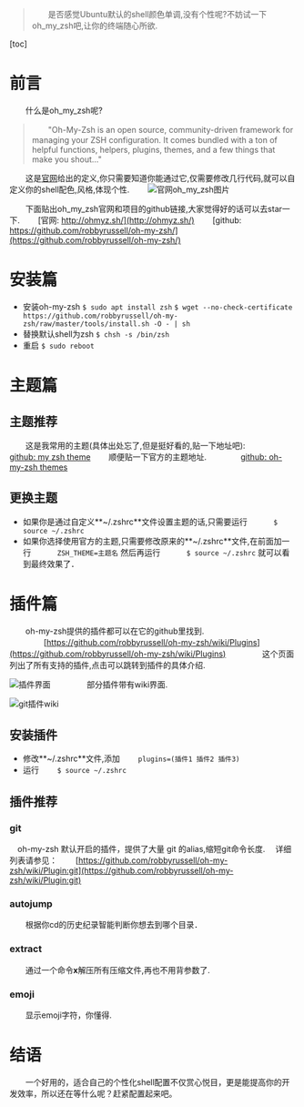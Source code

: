 ﻿>　　是否感觉Ubuntu默认的shell颜色单调,没有个性呢?不妨试一下oh_my_zsh吧,让你的终端随心所欲.

[toc]
# 前言
　　什么是oh_my_zsh呢?
>　　"Oh-My-Zsh is an open source, community-driven framework for managing your ZSH configuration. It comes bundled with a ton of helpful functions, helpers, plugins, themes, and a few things that make you shout..."

　　这是[官网](http://ohmyz.sh/)给出的定义,你只需要知道你能通过它,仅需要修改几行代码,就可以自定义你的shell配色,风格,体现个性.
　　![官网oh_my_zsh图片][1]

　　下面贴出oh_my_zsh官网和项目的github链接,大家觉得好的话可以去star一下.
　　[官网: http://ohmyz.sh/](http://ohmyz.sh/)
　　[github: https://github.com/robbyrussell/oh-my-zsh/](https://github.com/robbyrussell/oh-my-zsh/)
# 安装篇
 - 安装oh-my-zsh
 `$ sudo apt install zsh`
 `$ wget --no-check-certificate https://github.com/robbyrussell/oh-my-zsh/raw/master/tools/install.sh -O - | sh`
 - 替换默认shell为zsh
 `$ chsh -s /bin/zsh`
 - 重启
 `$ sudo reboot`
# 主题篇
## 主题推荐
　　这是我常用的主题(具体出处忘了,但是挺好看的,贴一下地址吧):
　　　　[github: my zsh theme](https://github.com/zuimrs/my_zsh_theme/blob/master/.zshrc)
　　顺便贴一下官方的主题地址.
　　　　[github: oh-my-zsh themes](https://github.com/robbyrussell/oh-my-zsh/wiki/themes)
## 更换主题
- 如果你是通过自定义**~/.zshrc**文件设置主题的话,只需要运行
　　　`$ source ~/.zshrc`
- 如果你选择使用官方的主题,只需要修改原来的**~/.zshrc**文件,在前面加一行
　　　`ZSH_THEME=主题名`
然后再运行
　　　`$ source ~/.zshrc`
就可以看到最终效果了．

# 插件篇
　　oh-my-zsh提供的插件都可以在它的github里找到.
　　
　　[https://github.com/robbyrussell/oh-my-zsh/wiki/Plugins](https://github.com/robbyrussell/oh-my-zsh/wiki/Plugins)
　　
　　这个页面列出了所有支持的插件,点击可以跳转到插件的具体介绍.

![插件界面][2]
　　
　　部分插件带有wiki界面.

![git插件wiki][3]
## 安装插件
- 修改**~/.zshrc**文件,添加
　　`plugins=(插件1 插件2 插件3)`
- 运行
　　`$ source ~/.zshrc`
## 插件推荐
### git
　oh-my-zsh 默认开启的插件，提供了大量 git 的alias,缩短git命令长度.
　详细列表请参见：
　　[https://github.com/robbyrussell/oh-my-zsh/wiki/Plugin:git](https://github.com/robbyrussell/oh-my-zsh/wiki/Plugin:git)
### autojump
　　根据你cd的历史纪录智能判断你想去到哪个目录．
### extract
　　通过一个命令**x**解压所有压缩文件,再也不用背参数了.
### emoji
　　显示emoji字符，你懂得.

# 结语
　　一个好用的，适合自己的个性化shell配置不仅赏心悦目，更是能提高你的开发效率，所以还在等什么呢？赶紧配置起来吧。

  [1]: http://ohmyz.sh/img/themes/eastwood.jpg
  [2]: https://github.com/zuimrs/myBlogFile/tree/master/B005/ea2365365183e511.png
  [3]: https://github.com/zuimrs/myBlogFile/tree/master/B005/d0654e7525ac7bc4.png